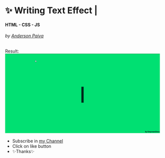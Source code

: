 # ✨ Writing Text Effect |
#### **HTML - CSS - JS**
###### by [Anderson Paiva](https://github.com/andersonpgs)
Result: ![](https://raw.githubusercontent.com/EmpreenDevs/writing-text/main/gif.gif)

- Subscribe in [my Channel](https://www.youtube.com/channel/UCkVrAGL7PCsoPTra-KqgUPw)
- Click on like button
- ✨Thanks✨
